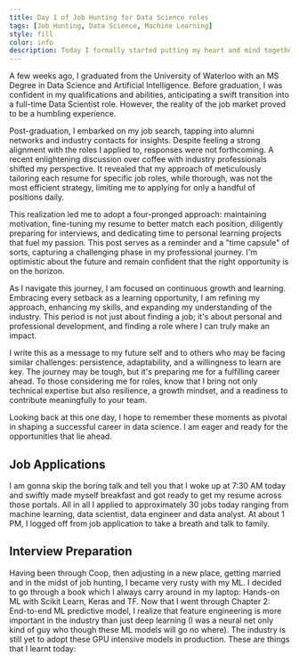 ```yaml
---
title: Day 1 of Job Hunting for Data Science roles
tags: [Job Hunting, Data Science, Machine Learning]
style: fill
color: info
description: Today I formally started putting my heart and mind together to control my life and set milestones for myself.
---
```


A few weeks ago, I graduated from the University of Waterloo with an MS Degree in Data Science and Artificial Intelligence. Before graduation, I was confident in my qualifications and abilities, anticipating a swift transition into a full-time Data Scientist role. However, the reality of the job market proved to be a humbling experience.

Post-graduation, I embarked on my job search, tapping into alumni networks and industry contacts for insights. Despite feeling a strong alignment with the roles I applied to, responses were not forthcoming. A recent enlightening discussion over coffee with industry professionals shifted my perspective. It revealed that my approach of meticulously tailoring each resume for specific job roles, while thorough, was not the most efficient strategy, limiting me to applying for only a handful of positions daily.

This realization led me to adopt a four-pronged approach: maintaining motivation, fine-tuning my resume to better match each position, diligently preparing for interviews, and dedicating time to personal learning projects that fuel my passion. This post serves as a reminder and a "time capsule" of sorts, capturing a challenging phase in my professional journey. I'm optimistic about the future and remain confident that the right opportunity is on the horizon.

As I navigate this journey, I am focused on continuous growth and learning. Embracing every setback as a learning opportunity, I am refining my approach, enhancing my skills, and expanding my understanding of the industry. This period is not just about finding a job; it's about personal and professional development, and finding a role where I can truly make an impact.

I write this as a message to my future self and to others who may be facing similar challenges: persistence, adaptability, and a willingness to learn are key. The journey may be tough, but it's preparing me for a fulfilling career ahead. To those considering me for roles, know that I bring not only technical expertise but also resilience, a growth mindset, and a readiness to contribute meaningfully to your team.

Looking back at this one day, I hope to remember these moments as pivotal in shaping a successful career in data science. I am eager and ready for the opportunities that lie ahead.

## Job Applications

I am gonna skip the boring talk and tell you that I woke up at 7:30 AM today and swiftly made myself breakfast and got ready to get my resume across those portals. All in all I applied to approximately 30 jobs today ranging from machine learning, data scientist, data engineer and data analyst. At about 1 PM, I logged off from job application to take a breath and talk to family.

## Interview Preparation

Having been through Coop, then adjusting in a new place, getting married and in the midst of job hunting, I became very rusty with my ML. I decided to go through a book which I always carry around in my laptop: Hands-on ML with Scikit Learn, Keras and TF. Now that I went through Chapter 2: End-to-end ML predictive model, I realize that feature engineering is more important in the industry than just deep learning (I was a neural net only kind of guy who though these ML models will go no where). The industry is still yet to adopt these GPU intensive models in production. These are things that I learnt today: